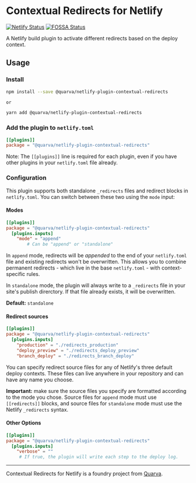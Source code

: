 # Contextual Redirects for Netlify

[![Netlify Status](https://api.netlify.com/api/v1/badges/7b59f403-9e40-4608-998f-54adb49f6f51/deploy-status)](https://app.netlify.com/sites/netlify-plugin-contextual-redirects/deploys) [![FOSSA Status](https://app.fossa.com/api/projects/git%2Bgithub.com%2Fquarva%2Fnetlify-plugin-contextual-redirects.svg?type=shield)](https://app.fossa.com/projects/git%2Bgithub.com%2Fquarva%2Fnetlify-plugin-contextual-redirects?ref=badge_shield)

A Netlify build plugin to activate different redirects based on the deploy context.

## Usage

### Install

```bash
npm install --save @quarva/netlify-plugin-contextual-redirects

or 

yarn add @quarva/netlify-plugin-contextual-redirects
```

### Add the plugin to `netlify.toml`

```toml
[[plugins]]
package = "@quarva/netlify-plugin-contextual-redirects"
```

Note: The `[[plugins]]` line is required for each plugin, even if you have other plugins in your `netlify.toml` file already.

### Configuration

This plugin supports both standalone `_redirects` files and redirect blocks in `netlify.toml`. You can switch between these two using the `mode` input:

#### Modes

```toml
[[plugins]]
package = "@quarva/netlify-plugin-contextual-redirects"
  [plugins.inputs]
  	"mode" = "append"
  		# Can be "append" or "standalone"
```

In `append` mode, redirects will be *appended* to the end of your `netlify.toml` file and existing redirects won't be overwritten. This allows you to combine permanent redirects - which live in the base `netlify.toml` - with context-specific rules.

In `standalone` mode, the plugin will always write to a `_redirects` file in your site's publish direrctory. If that file already exists, it will be overwritten.

**Default:** `standalone`

#### Redirect sources

```toml
[[plugins]]
package = "@quarva/netlify-plugin-contextual-redirects"
  [plugins.inputs]
    "production" = "./redirects_production"
    "deploy_preview" = "./redirects_deploy_preview"
    "branch_deploy" = "./redirects_branch_deploy"
```

You can specify redirect source files for any of Netlify's three default deploy contexts. These files can live anywhere in your repository and can have any name you choose.

**Important:** make sure the source files you specify are formatted according to the mode you chose. Source files for `append` mode must use `[[redirects]]` blocks, and source files for `standalone` mode must use the Netlify `_redirects` syntax.

#### Other Options

```toml
[[plugins]]
package = "@quarva/netlify-plugin-contextual-redirects"
  [plugins.inputs]
    "verbose" = ""
     # If true, the plugin will write each step to the deploy log.
```
---
Contextual Redirects for Netlify is a foundry project from [Quarva](https://quarva.com/).

